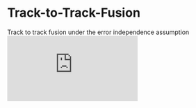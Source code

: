 # Track-to-Track-Fusion

Track to track fusion under the error independence assumption
![example image](https://github.com/jonassagild/Track-to-Track-Fusion/blob/master/results/scenario1/KF_tracking_and_fusion_under_error_independence_assumption.pdf)
